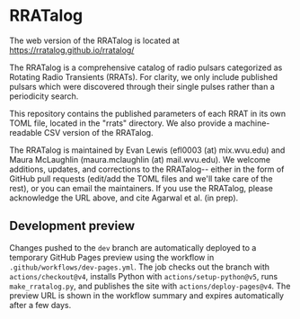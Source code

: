 # RRATalog

The web version of the RRATalog is located at https://rratalog.github.io/rratalog/

The RRATalog is a comprehensive catalog of radio pulsars categorized as Rotating Radio Transients (RRATs). 
For clarity, we only include published pulsars which were discovered through their single pulses rather than a periodicity search.

This repository contains the published parameters of each RRAT in its own TOML file, located in the "rrats" directory. We also provide a machine-readable CSV version of the RRATalog. 

The RRATalog is maintained by Evan Lewis (efl0003 (at) mix.wvu.edu) and Maura McLaughlin (maura.mclaughlin (at) mail.wvu.edu). 
We welcome additions, updates, and corrections to the RRATalog-- either in the form of GitHub pull requests (edit/add the TOML files and we'll take care of the rest), or you can email the maintainers.
If you use the RRATalog, please acknowledge the URL above, and cite Agarwal et al. (in prep).  

## Development preview
Changes pushed to the `dev` branch are automatically deployed to a temporary GitHub Pages preview using the workflow in `.github/workflows/dev-pages.yml`. The job checks out the branch with `actions/checkout@v4`, installs Python with `actions/setup-python@v5`, runs `make_rratalog.py`, and publishes the site with `actions/deploy-pages@v4`. The preview URL is shown in the workflow summary and expires automatically after a few days.
